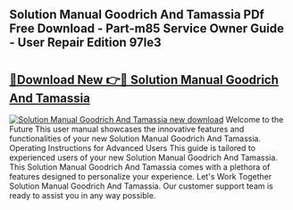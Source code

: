 ## Solution Manual Goodrich And Tamassia PDf Free Download - Part-m85 Service Owner Guide - User Repair Edition 97le3

# <h2><a href="http://bc54725.oget.top/?id=Solution+Manual+Goodrich+And+Tamassia">🔗Download New 👉🔴 Solution Manual Goodrich And Tamassia</a></h2>

[![Solution Manual Goodrich And Tamassia new download](https://i.imgur.com/5g1atiW.png)](http://bc54725.oget.top/?id=Solution+Manual+Goodrich+And+Tamassia)
Welcome to the Future This user manual showcases the innovative features and functionalities of your new Solution Manual Goodrich And Tamassia. Operating Instructions for Advanced Users This guide is tailored to experienced users of your new Solution Manual Goodrich And Tamassia. This Solution Manual Goodrich And Tamassia comes with a plethora of features designed to personalize your experience. Let's Work Together Solution Manual Goodrich And Tamassia. Our customer support team is ready to assist you in any way possible.
